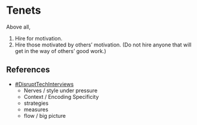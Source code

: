 # Tenets

Above all, 

1. Hire for motivation.
2. Hire those motivated by others’ motivation. (Do not hire anyone that will get in the way of others’ good work.)

## References

* [#DisruptTechInterviews](https://matt.sh/disrupt-tech-interviews)
  * Nerves / style under pressure
  * Context / Encoding Specificity
  * strategies
  * measures
  * flow / big picture
